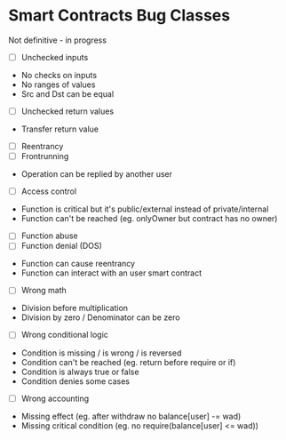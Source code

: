 # Smart Contracts Bug Classes
Not definitive - in progress

- [ ] Unchecked inputs
- No checks on inputs
- No ranges of values
- Src and Dst can be equal
- [ ] Unchecked return values
- Transfer return value
- [ ] Reentrancy
- [ ] Frontrunning
- Operation can be replied by another user
- [ ] Access control
- Function is critical but it's public/external instead of private/internal
- Function can't be reached (eg. onlyOwner but contract has no owner)
- [ ] Function abuse
- [ ] Function denial (DOS)
- Function can cause reentrancy
- Function can interact with an user smart contract
- [ ] Wrong math
- Division before multiplication
- Division by zero / Denominator can be zero
- [ ] Wrong conditional logic
- Condition is missing / is wrong / is reversed
- Condition can't be reached (eg. return before require or if)
- Condition is always true or false
- Condition denies some cases
- [ ] Wrong accounting
- Missing effect (eg. after withdraw no balance[user] -= wad)
- Missing critical condition (eg. no require(balance[user] <= wad))
